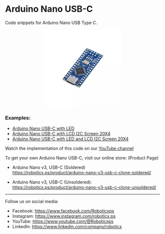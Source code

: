 # Arduino Nano USB-C

Code snippets for Arduino Nano USB Type C.

<p align="center">
<picture>
  <img alt="Arduino Nano USB-C" src="NANO-USB-C.webp" width="50%" hight="50%" >
</picture>
</p>

### Examples:
- [Arduino Nano USB-C with LED](nano-led.ino)
- [Arduino Nano USB-C with LCD I2C Screen 20X4](nano-lcd.ino)
- [Arduino Nano USB-C with LED and LCD I2C Screen 20X4](nano_lcd_led.ino)


Watch the implementation of this code on our [YouTube channel](https://www.youtube.com/@Roboticxps)

To get your own Arduino Nano USB-C, visit our online store: (Product Page)

* Arduino Nano v3, USB-C (Soldered)
https://roboticx.ps/product/arduino-nano-v3-usb-c-clone-soldered/

* Arduino Nano v3, USB-C (Unsoldered):
https://roboticx.ps/product/arduino-nano-v3-usb-c-clone-unsoldered/

----

Follow us on social media:

* Facebook: https://www.facebook.com/Roboticxps
* Instagram: https://www.instagram.com/roboticx.ps
* YouTube: https://www.youtube.com/@Roboticxps
* LinkedIn: https://www.linkedin.com/company/roboticx
